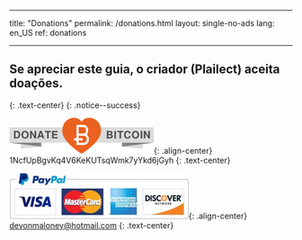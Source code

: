 * * *

title: "Donations" permalink: /donations.html layout: single-no-ads lang: en_US ref: donations

* * *

## Se apreciar este guia, o criador (Plailect) aceita doações.

{: .text-center} {: .notice--success}

![Bitcoin](images/donate_64.png){: .align-center} 1NcfUpBgvKq4V6KeKUTsqWmk7yYkd6jGyh {: .text-center}

![Paypal](images/paypal.jpg){: .align-center} devonmaloney@hotmail.com {: .text-center}